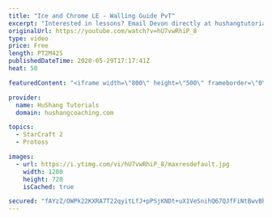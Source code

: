 ```yaml
---
title: "Ice and Chrome LE - Walling Guide PvT"
excerpt: "Interested in lessons? Email Devon directly at hushangtutorials@outlook.com ------------------------------------------------------------------------------------------------------- Want to support HuShang Tutorials directly? Patreon is a website where you can contribute a monthly donation that will help"
originalUrl: https://youtube.com/watch?v=hU7vwRhiP_8
type: video
price: Free
length: PT2M42S
publishedDateTime: 2020-05-29T17:17:41Z
heat: 50

featuredContent: "<iframe width=\"800\" height=\"500\" frameborder=\"0\" src=\"https://www.youtube.com/embed/hU7vwRhiP_8\" allow=\"accelerometer; autoplay; encrypted-media; gyroscope; picture-in-picture\" allowfullscreen></iframe>"

provider:
  name: HuShang Tutorials
  domain: hushangcoaching.com

topics:
  - StarCraft 2
  - Protoss

images:
  - url: https://i.ytimg.com/vi/hU7vwRhiP_8/maxresdefault.jpg
    width: 1280
    height: 720
    isCached: true

secured: "fAYzZ/OWPk22KXRA7T22qyitLfJ+pPSjKNDt+uX1VeSnihQ67QJfFiNtBwvBhlcneHHCSprFXFjR7Kwl+oyR1VmbLQfiseDKj4QhUXTEB9xO1DNV4zYO9XiErYNtL3P5SQ9Q1ZIVpdibNuXUopw/63P9lgvo1a+HCg/SnpOgAzCtHSWOIXz4pd5Wrtjkqn30kqiedsER8aEXdNkJGZFBq8AiNWSz0AavOXLwGvHXYvAw5K4oQ48/NTPEOpfau1ZZQ2tTaeVDsyKi5n21jxB2Dqu8VydEoF7IAlXwQ368c440afThgMKtoaI0dg7QjvYPD4WR1jA/OwIPTfqRTrPd1CbiQo2SMpCYtb9/zjK2rvKnjnP6F1AWziZt/aLKLX+8xLviL3lfKVIGNlcrnvOKO6888Mg9RH57iu/eroKbJWc=;z3Xfe4jLxyM/O7epxp/5cw=="
---
```



